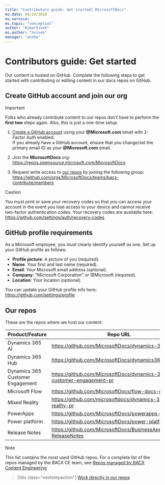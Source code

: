 ```yaml
---
title: "Contributors guide: Get started| MicrosoftDocs"
ms.date: 09/24/2018
ms.service: 
ms.topic: "conceptual"
author: "KumarVivek"
ms.author: "kvivek"
manager: "annbe"
---
```


# Contributors guide: Get started

Our content is hosted on GitHub. Complete the following steps to get started
with contributing or editing content in our docs repos on
GitHub.

## Create GitHub account and join our org

> [!IMPORTANT]  
> Folks who already contribute content to our repos don’t have to perform the **first
two** steps again. Also, this is just a one-time setup.

1.  [Create a GitHub account](https://github.com/join) using your
    **\@Microsoft.com** email with 2-Factor Auth enabled.  
    If you already have a GitHub account, ensure that you change/set the primary
    email ID as your **\@Microsoft.com** email.

2.  Join the **MicrosoftDocs** org:
    <https://repos.opensource.microsoft.com/MicrosoftDocs>

3.  Request write access to [our repos](#our-repos) by joining the following group:
    <https://github.com/orgs/MicrosoftDocs/teams/bacx-contribute/members>

> [!CAUTION]
> You must print or save your recovery codes so that you can
access your account in the event you lose access to your device and cannot
receive two-factor authentication codes. Your recovery codes are available here:
<https://github.com/settings/auth/recovery-codes>

## GitHub profile requirements

As a Microsoft employee, you *must* clearly identify yourself as one. Set up your GitHub profile as follows:
- **Profile picture**: A picture of you (required).
- **Name**: Your first and last name (required).
- **Email**: Your Microsoft email address (optional).
- **Company**: "Microsoft Corporation" or @Microsoft (required).
- **Location**: Your location (optional).

You can update your GitHub profile info here: <https://github.com/settings/profile>

## Our repos

These are the repos where we host our content:

| **Product/Feature**              | **Repo URL**                                                           |
|----------------------------------|------------------------------------------------------------------------|
| Dynamics 365 AI                  | https://github.com/MicrosoftDocs/dynamics-365-ai-pr                    |
| Dynamics 365 Hub                 | https://github.com/MicrosoftDocs/dynamics365hubpages                   |
| Dynamics 365 Customer Engagement | <https://github.com/MicrosoftDocs/dynamics-365-customer-engagement-pr> |
| Microsoft Flow                   | <https://github.com/MicrosoftDocs/flow-docs-pr>                        |
| Mixed Reality                    | https://github.com/microsoftdocs/dynamics-365-mixed-reality-pr         |
| PowerApps                        | <https://github.com/MicrosoftDocs/powerapps-docs-pr>                   |
| Power platform                   | <https://github.com/MicrosoftDocs/power-platform-pr>                   |
| Release Notes                    | <https://github.com/MicrosoftDocs/BusinessApplication-ReleaseNotes>    |

> [!NOTE]
> This list contains the most used GitHub repos. For a complete list of the repos managed by the BACX CE team, see [Repos managed by BACX Content Engineering](crmce-repos.md)

> [!div class="nextstepaction"]
> [Work directly in our repos](work-repos.md)
